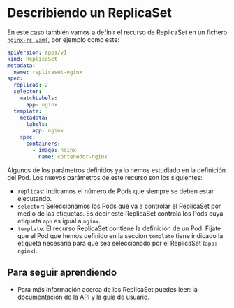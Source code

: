 # Describiendo un ReplicaSet

En este caso también vamos a definir el recurso de ReplicaSet en un fichero [`nginx-rs.yaml`](files/nginx-rs.yaml), por ejemplo como este:

```yaml
apiVersion: apps/v1
kind: ReplicaSet
metadata:
  name: replicaset-nginx
spec:
  replicas: 2
  selector:
    matchLabels:
      app: nginx
  template:
    metadata:
      labels:
        app: nginx
    spec:
      containers:
        - image: nginx
          name: contenedor-nginx
```

Algunos de los parámetros definidos ya lo hemos estudiado en la definición del Pod. Los nuevos parámetros de este recurso son los siguientes:

* `replicas`: Indicamos el número de Pods que siempre se deben estar ejecutando.
* `selector`: Seleccionamos los Pods que va a controlar el ReplicaSet por medio de las etiquetas. Es decir este ReplicaSet controla los Pods cuya etiqueta `app` es igual a `nginx`.
* `template`: El recurso ReplicaSet contiene la definición de un Pod. Fíjate que el Pod que hemos definido en la sección `template` tiene indicado la etiqueta necesaria para que sea seleccionado por el ReplicaSet (`app: nginx`).

## Para seguir aprendiendo

* Para más información acerca de los ReplicaSet puedes leer: la [documentación de la API](https://kubernetes.io/docs/reference/generated/kubernetes-api/v1.20/#replicaset-v1-apps) y la [guía de usuario](https://kubernetes.io/docs/concepts/workloads/controllers/replicaset/).

